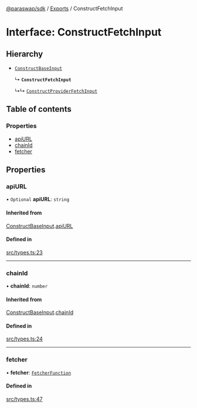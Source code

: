 [@paraswap/sdk](../README.md) / [Exports](../modules.md) / ConstructFetchInput

# Interface: ConstructFetchInput

## Hierarchy

- [`ConstructBaseInput`](internal_.ConstructBaseInput.md)

  ↳ **`ConstructFetchInput`**

  ↳↳ [`ConstructProviderFetchInput`](ConstructProviderFetchInput.md)

## Table of contents

### Properties

- [apiURL](ConstructFetchInput.md#apiurl)
- [chainId](ConstructFetchInput.md#chainid)
- [fetcher](ConstructFetchInput.md#fetcher)

## Properties

### apiURL

• `Optional` **apiURL**: `string`

#### Inherited from

[ConstructBaseInput](internal_.ConstructBaseInput.md).[apiURL](internal_.ConstructBaseInput.md#apiurl)

#### Defined in

[src/types.ts:23](https://github.com/paraswap/paraswap-sdk-limit-orders/blob/chore/remove_deprecated/src/types.ts#L23)

___

### chainId

• **chainId**: `number`

#### Inherited from

[ConstructBaseInput](internal_.ConstructBaseInput.md).[chainId](internal_.ConstructBaseInput.md#chainid)

#### Defined in

[src/types.ts:24](https://github.com/paraswap/paraswap-sdk-limit-orders/blob/chore/remove_deprecated/src/types.ts#L24)

___

### fetcher

• **fetcher**: [`FetcherFunction`](../modules/internal_.md#fetcherfunction)

#### Defined in

[src/types.ts:47](https://github.com/paraswap/paraswap-sdk-limit-orders/blob/chore/remove_deprecated/src/types.ts#L47)

